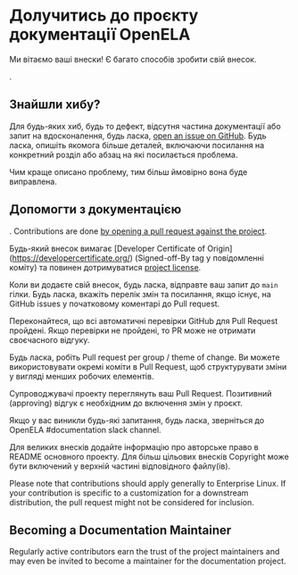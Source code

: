 # Долучитись до проєкту документації OpenELA

Ми вітаємо ваші внески! Є багато способів зробити свій внесок.

.

## Знайшли хибу?

Для будь-яких хиб, будь то дефект, відсутня частина документації або запит на вдосконалення, будь ласка, [open an issue on GitHub](https://github.com/openela/openela-documentation/issues).
Будь ласка, опишіть якомога більше деталей, включаючи посилання на
конкретний розділ або абзац на які посилається проблема.

Чим краще описано проблему, тим більш ймовірно вона буде виправлена.

## Допомогти з документацією

. Contributions are done [by opening a pull request against the project](https://docs.github.com/en/pull-requests/collaborating-with-pull-requests/proposing-changes-to-your-work-with-pull-requests/creating-a-pull-request).

Будь-який внесок вимагає [Developer Certificate of Origin] (https://developercertificate.org/) (Signed-off-By tag у повідомленні коміту) та повинен дотримуватися [project license](./LICENSE).

Коли ви додаєте свій внесок, будь ласка, відправте ваш запит до `main` гілки. Будь ласка, вкажіть перелік змін та посилання, якщо існує, на GitHub issues у початковому коментарі до Pull request.

Переконайтеся, що всі автоматичні перевірки GitHub для Pull Request пройдені. Якщо перевірки не пройдені, то PR може не отримати своєчасного відгуку.

Будь ласка, робіть Pull request per group / theme of change. Ви можете використовувати окремі коміти в Pull Request, щоб структурувати зміни у вигляді менших робочих елементів.

Супроводжувачі проекту переглянуть ваш Pull Request. Позитивний (approving) відгук є необхідним до включення змін у проєкт.

Якщо у вас виникли будь-які запитання, будь ласка, зверніться до OpenELA #documentation slack channel.

Для великих внесків додайте інформацію про авторське право в README основного проекту. Для більш цільових внесків Copyright може бути включений у верхній частині відповідного файлу(ів).

Please note that contributions should apply generally to Enterprise Linux. If your contribution is specific to a customization for a downstream distribution, the pull request might not be considered for inclusion.

## Becoming a Documentation Maintainer

Regularly active contributors earn the trust of the project maintainers and may even be invited to become a maintainer for the documentation project.
